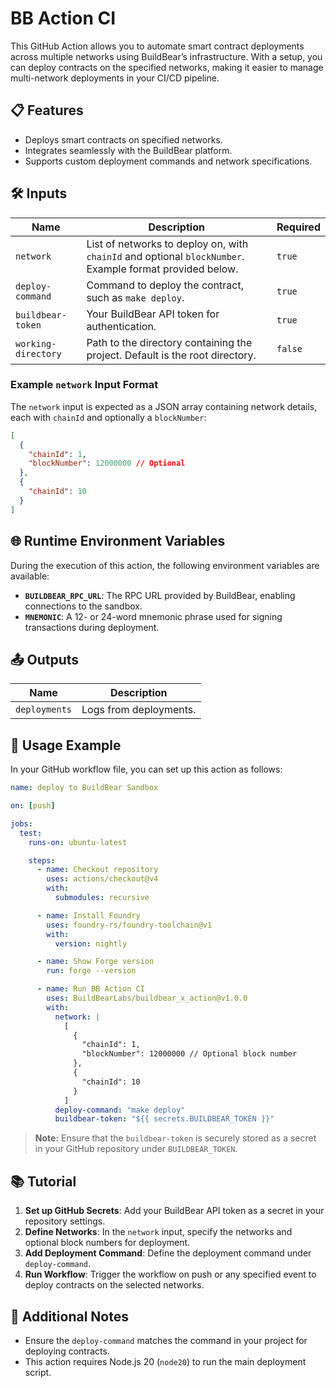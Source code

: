# BB Action CI

This GitHub Action allows you to automate smart contract deployments across multiple networks using BuildBear’s infrastructure. With a setup, you can deploy contracts on the specified networks, making it easier to manage multi-network deployments in your CI/CD pipeline.

## 📋 Features

- Deploys smart contracts on specified networks.
- Integrates seamlessly with the BuildBear platform.
- Supports custom deployment commands and network specifications.

## 🛠️ Inputs

| Name               | Description                                                                                              | Required |
| ------------------ | -------------------------------------------------------------------------------------------------------- | -------- |
| `network`          | List of networks to deploy on, with `chainId` and optional `blockNumber`. Example format provided below. | `true`   |
| `deploy-command`   | Command to deploy the contract, such as `make deploy`.                                                   | `true`   |
| `buildbear-token`  | Your BuildBear API token for authentication.                                                             | `true`   |
| `working-directory`| Path to the directory containing the project. Default is the root directory.                             | `false`  |

### Example `network` Input Format

The `network` input is expected as a JSON array containing network details, each with `chainId` and optionally a `blockNumber`:

```json
[
  {
    "chainId": 1,
    "blockNumber": 12000000 // Optional
  },
  {
    "chainId": 10
  }
]
```

## 🌐 Runtime Environment Variables  

During the execution of this action, the following environment variables are available:

- **`BUILDBEAR_RPC_URL`**: The RPC URL provided by BuildBear, enabling connections to the sandbox.  
- **`MNEMONIC`**: A 12- or 24-word mnemonic phrase used for signing transactions during deployment.  

## 📤 Outputs

| Name          | Description              |
| ------------- | ------------------------ |
| `deployments` | Logs from deployments.   |

## 🚀 Usage Example

In your GitHub workflow file, you can set up this action as follows:

```yaml
name: deploy to BuildBear Sandbox

on: [push]

jobs:
  test:
    runs-on: ubuntu-latest

    steps:
      - name: Checkout repository
        uses: actions/checkout@v4
        with:
          submodules: recursive

      - name: Install Foundry
        uses: foundry-rs/foundry-toolchain@v1
        with:
          version: nightly

      - name: Show Forge version
        run: forge --version

      - name: Run BB Action CI
        uses: BuildBearLabs/buildbear_x_action@v1.0.0
        with:
          network: |
            [
              {
                "chainId": 1,
                "blockNumber": 12000000 // Optional block number
              },
              {
                "chainId": 10
              }
            ]
          deploy-command: "make deploy"
          buildbear-token: "${{ secrets.BUILDBEAR_TOKEN }}"
```

> **Note:** Ensure that the `buildbear-token` is securely stored as a secret in your GitHub repository under `BUILDBEAR_TOKEN`.

## 📚 Tutorial

1. **Set up GitHub Secrets**: Add your BuildBear API token as a secret in your repository settings.
2. **Define Networks**: In the `network` input, specify the networks and optional block numbers for deployment.
3. **Add Deployment Command**: Define the deployment command under `deploy-command`.
4. **Run Workflow**: Trigger the workflow on push or any specified event to deploy contracts on the selected networks.

## 📘 Additional Notes

- Ensure the `deploy-command` matches the command in your project for deploying contracts.
- This action requires Node.js 20 (`node20`) to run the main deployment script.
